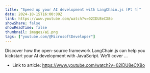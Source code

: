 ```yaml
---
title: "Speed up your AI development with LangChain.js [Pt 4]"
date: 2024-10-15T16:00:00Z
link: https://www.youtube.com/watch?v=02IDU8eCX8o
showShare: false
showReadTime: false
thumbnail: images/ai.png
tags: ["youtube.com/@MicrosoftDeveloper"]
---
```

Discover how the open-source framework LangChain.js can help you kickstart your AI development with JavaScript. We'll cover ...

- Link to article: https://www.youtube.com/watch?v=02IDU8eCX8o